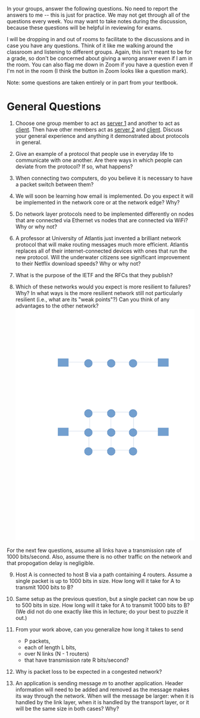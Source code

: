 In your groups, answer the following questions.
No need to report the answers to me --
this is just for practice.
We may not get through all of the questions every week.
You may want to take notes during the discussion,
because these questions will be helpful in reviewing for exams.

I will be dropping in and out of rooms to facilitate to the discussions and in
case you have any questions.
Think of it like me walking around the classroom and listening to different
groups.
Again, this isn't meant to be for a grade,
so don't be concerned about giving a wrong answer even if I am in the room.
You can also flag me down in Zoom if you have a question even if I'm not in the
room
(I think the button in Zoom looks like a question mark).

Note: some questions are taken entirely or in part from your textbook.

# General Questions

1. Choose one group member to act as [server 1](protocols/server-1.md)
and another to act as [client](protocols/client.md).
Then have other members act as [server 2](protocols/server-2.md)
and [client](protocols/client.md).
Discuss your general experience and anything it demonstrated about protocols
in general.

2. Give an example of a protocol that people use in everyday life to
communicate with one another.
Are there ways in which people can deviate from the protocol?
If so, what happens?

3. When connecting two computers, do you believe it is necessary to have a
packet switch between them?

4. We will soon be learning how email is implemented.
Do you expect it will be implemented in the network core or at the network
edge? Why?

5. Do network layer protocols need to be implemented differently on nodes that
are connected via Ethernet vs nodes that are connected via WiFi?
Why or why not?

6. A professor at University of Atlantis just invented a brilliant network
protocol that will make routing messages much more efficient.
Atlantis replaces all of their internet-connected devices with ones that run
the new protocol.
Will the underwater citizens see significant improvement to their Netflix
download speeds?
Why or why not?

7. What is the purpose of the IETF and the RFCs that they publish?

8. Which of these networks would you expect is more resilient to failures? Why?
In what ways is the more resilient network still not particularly resilient
(i.e., what are its "weak points"?)
Can you think of any advantages to the other network?
![two networks](images/simple-networks.png)

For the next few questions, assume all links have a transmission rate of 1000
bits/second.
Also, assume there is no other traffic on the network and that propogation
delay is negligible.

9. Host A is connected to host B via a path containing 4 routers.
Assume a single packet is up to 1000 bits in size.
How long will it take for A to transmit 1000 bits to B?

10. Same setup as the previous question,
but a single packet can now be up to 500 bits in size.
How long will it take for A to transmit 1000 bits to B?
(We did not do one exactly like this in lecture;
do your best to puzzle it out.)

11. From your work above,
can you generalize how long it takes to send
    * P packets,
    * each of length L bits,
    * over N links (N - 1 routers)
    * that have transmission rate R bits/second?

12. Why is packet loss to be expected in a congested network?

13. An application is sending message *m* to another application.
Header information will need to be added and removed as the message makes its
way through the network.
When will the message be larger:
when it is handled by the link layer,
when it is handled by the transport layer,
or it will be the same size in both cases?
Why?
